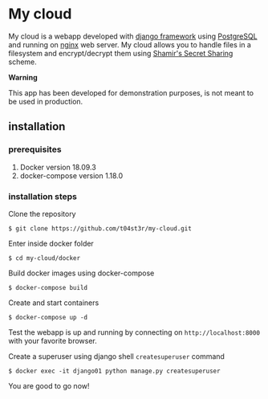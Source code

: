 # My cloud

My cloud is a webapp developed with [django framework](https://www.djangoproject.com/)
using [PostgreSQL](https://www.postgresql.org/) and running on [nginx](https://nginx.org/)
web server. My cloud allows you to handle files in a filesystem and encrypt/decrypt them using 
[Shamir's Secret Sharing](https://cs.jhu.edu/~sdoshi/crypto/papers/shamirturing.pdf) scheme.

**Warning**

This app has been developed for demonstration purposes, is not meant to be used in production.


## installation

### prerequisites

1. Docker version 18.09.3
2. docker-compose version 1.18.0

### installation steps

Clone the repository

```
$ git clone https://github.com/t04st3r/my-cloud.git
```

Enter inside docker folder

```
$ cd my-cloud/docker
```

Build docker images using docker-compose

```
$ docker-compose build
```

Create and start containers

```
$ docker-compose up -d
```

Test the webapp is up and running by connecting on `http://localhost:8000`
with your favorite browser.

Create a superuser using django shell `createsuperuser` command

```
$ docker exec -it django01 python manage.py createsuperuser
```

You are good to go now!